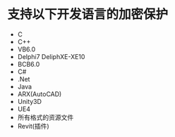 # 支持以下开发语言的加密保护

* C
* C++
* VB6.0
* Delphi7 DeliphXE-XE10
* BCB6.0
* C\#
* .Net
* Java
* ARX\(AutoCAD\)
* Unity3D
* UE4
* 所有格式的资源文件
* Revit\(插件\)




